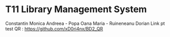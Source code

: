 # T11 Library Management System
Constantin Monica Andreea - Popa Oana Maria - Ruineneanu Dorian
Link pt test QR : https://github.com/xD0ri4nx/BD2_QR

